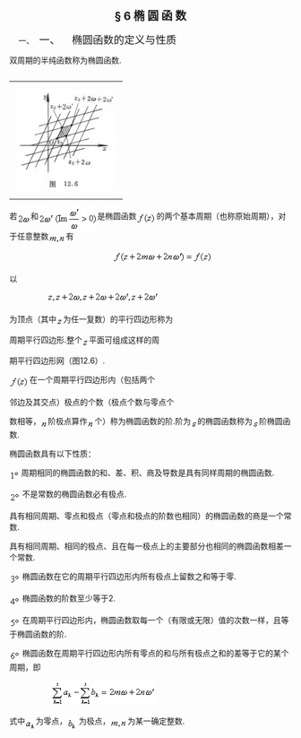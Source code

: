 <div class=Section1>
<p class=MsoNormal align=center style='text-align:center'><b><span lang=EN-US
style='font-size:15.0pt'>§ 6 </span></b><b><span lang=ZH-CN style='font-size:
15.0pt;font-family:宋体_GB2312'>椭</span></b><b><span lang=ZH-CN style='font-size:
15.0pt'> </span></b><b><span lang=ZH-CN style='font-size:15.0pt;font-family:
宋体_GB2312'>圆</span></b><b><span lang=ZH-CN style='font-size:15.0pt'> </span></b><b><span
lang=ZH-CN style='font-size:15.0pt;font-family:宋体_GB2312'>函</span></b><b><span
lang=ZH-CN style='font-size:15.0pt'> </span></b><b><span lang=ZH-CN
style='font-size:15.0pt;font-family:宋体_GB2312'>数</span></b></p>
<p class=MsoNormal style='margin-left:36.0pt;text-indent:-24.0pt'><span
lang=EN-US>一、<span style='font:7.0pt "Times New Roman"'>&nbsp;&nbsp;&nbsp; </span></span><span
lang=ZH-CN style='font-size:14.0pt;font-family:宋体_GB2312'>一、</span><span
lang=EN-US style='font-size:7.0pt'>&nbsp;&nbsp;&nbsp;&nbsp;&nbsp;&nbsp;&nbsp; </span><span
lang=ZH-CN style='font-size:14.0pt;font-family:宋体_GB2312'>椭圆函数的定义与性质</span></p>
<p class=MsoNormal><span lang=ZH-CN style='font-family:宋体_GB2312'>双周期的半纯函数称为椭圆函数</span><span
lang=EN-US>.</span></p>
<div>
<table cellspacing=0 cellpadding=0 hspace=0 vspace=0 align=left>
 <tr>
  <td valign=top align=left style='padding-top:0mm;padding-right:9.0pt;
  padding-bottom:0mm;padding-left:9.0pt'>
  <div>
  <p class=MsoNormal><span lang=EN-US><img width=178 height=178
  src="res/17e9d95da129bdd93c34fb6cc6aaaa52_5748_files/image002.jpg"
  u1:shapes="_x0000_i1034"></span></p>
  </div>
  </td>
 </tr>
</table>
</div>
<p class=MsoNormal><span lang=ZH-CN style='font-family:宋体_GB2312'>若</span><sub><span
lang=EN-US style='font-size:10.5pt'><img width=24 height=19
src="res/17e9d95da129bdd93c34fb6cc6aaaa52_5748_files/image004.gif"
u1:shapes="_x0000_i1025" align=absmiddle></span></sub><span lang=ZH-CN
style='font-family:宋体_GB2312'>和</span><sub><span lang=EN-US style='font-size:
10.5pt'><img width=28 height=19
src="res/17e9d95da129bdd93c34fb6cc6aaaa52_5748_files/image006.gif"
u1:shapes="_x0000_i1026" align=absmiddle><img width=77 height=41
src="res/17e9d95da129bdd93c34fb6cc6aaaa52_5748_files/image008.gif"
u1:shapes="_x0000_i1027" align=absmiddle></span></sub><span lang=ZH-CN
style='font-family:宋体_GB2312'>是椭圆函数</span><sub><span lang=EN-US
style='font-size:10.5pt'><img width=36 height=21
src="res/17e9d95da129bdd93c34fb6cc6aaaa52_5748_files/image010.gif"
u1:shapes="_x0000_i1028" align=absmiddle></span></sub><span lang=ZH-CN
style='font-family:宋体_GB2312'>的两个基本周期（也称原始周期），对于任意整数</span><sub><span
lang=EN-US style='font-size:10.5pt'><img width=31 height=16
src="res/17e9d95da129bdd93c34fb6cc6aaaa52_5748_files/image012.gif"
u1:shapes="_x0000_i1029" align=absmiddle></span></sub><span lang=ZH-CN
style='font-family:宋体_GB2312'>有</span></p>
<pre><span lang=EN-US>&nbsp;&nbsp;&nbsp;&nbsp;&nbsp;&nbsp;&nbsp;&nbsp;&nbsp;&nbsp;&nbsp;&nbsp;&nbsp;&nbsp;&nbsp;&nbsp;&nbsp;&nbsp;&nbsp;&nbsp;&nbsp; </span><sub><span
lang=EN-US style='font-size:10.5pt'><img width=177 height=21
src="res/17e9d95da129bdd93c34fb6cc6aaaa52_5748_files/image014.gif"
u1:shapes="_x0000_i1030"></span></sub></pre>
<p class=MsoNormal><span lang=ZH-CN style='font-family:宋体_GB2312'>以</span></p>
<p class=MsoNormal><span lang=EN-US>&nbsp;&nbsp;&nbsp;&nbsp;&nbsp;&nbsp;&nbsp;&nbsp;&nbsp;&nbsp;&nbsp;&nbsp;&nbsp;&nbsp;&nbsp;&nbsp;
</span><sub><span lang=EN-US style='font-size:10.5pt'><img width=200 height=21
src="res/17e9d95da129bdd93c34fb6cc6aaaa52_5748_files/image016.gif"
u1:shapes="_x0000_i1031"></span></sub></p>
<p class=MsoNormal><span lang=ZH-CN style='font-family:宋体_GB2312'>为顶点（其中</span><sub><span
lang=EN-US style='font-size:10.5pt'><img width=12 height=13
src="res/17e9d95da129bdd93c34fb6cc6aaaa52_5748_files/image018.gif"
u1:shapes="_x0000_i1032" align=absmiddle></span></sub><span lang=ZH-CN
style='font-family:宋体_GB2312'>为任一复数）的平行四边形称为</span></p>
<p class=MsoNormal><span lang=ZH-CN style='font-family:宋体_GB2312'>周期平行四边形</span><span
lang=EN-US>.</span><span lang=ZH-CN style='font-family:宋体_GB2312'>整个</span><sub><span
lang=EN-US style='font-size:10.5pt'><img width=12 height=14
src="res/17e9d95da129bdd93c34fb6cc6aaaa52_5748_files/image020.gif"
u1:shapes="_x0000_i1033" align=absmiddle></span></sub><span lang=ZH-CN
style='font-family:宋体_GB2312'>平面可组成这样的周</span></p>
<p class=MsoNormal><span lang=ZH-CN style='font-family:宋体_GB2312'>期平行四边形网（图</span><span
lang=EN-US>12.6</span><span lang=ZH-CN style='font-family:宋体_GB2312'>）</span><span
lang=EN-US>.</span></p>
<p class=MsoNormal><sub><span lang=EN-US style='font-size:10.5pt'><img
width=36 height=21
src="res/17e9d95da129bdd93c34fb6cc6aaaa52_5748_files/image022.gif"
u1:shapes="_x0000_i1045" align=absmiddle></span></sub><span lang=ZH-CN
style='font-family:宋体_GB2312'>在一个周期平行四边形内（包括两个</span></p>
<p class=MsoNormal><span lang=ZH-CN style='font-family:宋体_GB2312'>邻边及其交点）极点的个数（极点个数与零点个</span></p>
<p class=MsoNormal><span lang=ZH-CN style='font-family:宋体_GB2312'>数相等，</span><sub><span
lang=EN-US style='font-size:10.5pt'><img width=13 height=15
src="res/17e9d95da129bdd93c34fb6cc6aaaa52_5748_files/image024.gif"
u1:shapes="_x0000_i1046" align=absmiddle></span></sub><span lang=ZH-CN
style='font-family:宋体_GB2312'>阶极点算作</span><sub><span lang=EN-US
style='font-size:10.5pt'><img width=13 height=15
src="res/17e9d95da129bdd93c34fb6cc6aaaa52_5748_files/image025.gif"
u1:shapes="_x0000_i1047" align=absmiddle></span></sub><span lang=ZH-CN
style='font-family:宋体_GB2312'>个）称为椭圆函数的阶</span><span lang=EN-US>.</span><span
lang=ZH-CN style='font-family:宋体_GB2312'>阶为</span><sub><span lang=EN-US
style='font-size:10.5pt'><img width=12 height=15
src="res/17e9d95da129bdd93c34fb6cc6aaaa52_5748_files/image027.gif"
u1:shapes="_x0000_i1048" align=absmiddle></span></sub><span lang=ZH-CN
style='font-family:宋体_GB2312'>的椭圆函数称为</span><sub><span lang=EN-US
style='font-size:10.5pt'><img width=12 height=15
src="res/17e9d95da129bdd93c34fb6cc6aaaa52_5748_files/image028.gif"
u1:shapes="_x0000_i1049" align=absmiddle></span></sub><span lang=ZH-CN
style='font-family:宋体_GB2312'>阶椭圆函数</span><span lang=EN-US>.</span></p>
<p class=MsoNormal><span lang=ZH-CN style='font-family:宋体_GB2312'>椭圆函数具有以下性质：</span></p>
<p class=MsoNormal><sub><span lang=EN-US style='font-size:10.5pt'><img
width=17 height=17
src="res/17e9d95da129bdd93c34fb6cc6aaaa52_5748_files/image030.gif"
u1:shapes="_x0000_i1050" align=absmiddle></span></sub><span lang=EN-US>&nbsp;</span><span
lang=ZH-CN style='font-family:宋体_GB2312'>周期相同的椭圆函数的和、差、积、商及导数是具有同样周期的椭圆函数</span><span
lang=EN-US>.</span></p>
<p class=MsoNormal><sub><span lang=EN-US style='font-size:10.5pt'><img
width=19 height=17
src="res/17e9d95da129bdd93c34fb6cc6aaaa52_5748_files/image032.gif"
u1:shapes="_x0000_i1051" align=absmiddle></span></sub><span lang=EN-US>&nbsp;</span><span
lang=ZH-CN style='font-family:宋体_GB2312'>不是常数的椭圆函数必有极点</span><span lang=EN-US>.</span></p>
<p class=MsoNormal><span lang=ZH-CN style='font-family:宋体_GB2312'>具有相同周期、零点和极点（零点和极点的阶数也相同）的椭圆函数的商是一个常数</span><span
lang=EN-US>.</span></p>
<p class=MsoNormal><span lang=ZH-CN style='font-family:宋体_GB2312'>具有相同周期、相同的极点、且在每一极点上的主要部分也相同的椭圆函数相差一个常数</span><span
lang=EN-US>.</span></p>
<p class=MsoNormal><sub><span lang=EN-US style='font-size:10.5pt'><img
width=19 height=19
src="res/17e9d95da129bdd93c34fb6cc6aaaa52_5748_files/image034.gif"
u1:shapes="_x0000_i1052" align=absmiddle></span></sub><span lang=EN-US>&nbsp;</span><span
lang=ZH-CN style='font-family:宋体_GB2312'>椭圆函数在它的周期平行四边形内所有极点上留数之和等于零</span><span
lang=EN-US>.</span></p>
<p class=MsoNormal><sub><span lang=EN-US style='font-size:10.5pt'><img
width=19 height=17
src="res/17e9d95da129bdd93c34fb6cc6aaaa52_5748_files/image036.gif"
u1:shapes="_x0000_i1053" align=absmiddle></span></sub><span lang=EN-US>&nbsp;</span><span
lang=ZH-CN style='font-family:宋体_GB2312'>椭圆函数的阶数至少等于</span><span lang=EN-US>2.</span></p>
<p class=MsoNormal><sub><span lang=EN-US style='font-size:10.5pt'><img
width=19 height=19
src="res/17e9d95da129bdd93c34fb6cc6aaaa52_5748_files/image038.gif"
u1:shapes="_x0000_i1054" align=absmiddle></span></sub><span lang=EN-US>&nbsp;</span><span
lang=ZH-CN style='font-family:宋体_GB2312'>在周期平行四边形内，椭圆函数取每一个（有限或无限）值的次数一样，且等于椭圆函数的阶</span><span
lang=EN-US>.</span></p>
<p class=MsoNormal><sub><span lang=EN-US style='font-size:10.5pt'><img
width=19 height=19
src="res/17e9d95da129bdd93c34fb6cc6aaaa52_5748_files/image040.gif"
u1:shapes="_x0000_i1055" align=absmiddle></span></sub><span lang=EN-US>&nbsp;</span><span
lang=ZH-CN style='font-family:宋体_GB2312'>椭圆函数在周期平行四边形内所有零点的和与所有极点之和的差等于它的某个周期，即</span></p>
<p class=MsoNormal><span lang=EN-US>&nbsp;&nbsp;&nbsp;&nbsp;&nbsp;&nbsp;&nbsp;&nbsp;&nbsp;&nbsp;&nbsp;&nbsp;&nbsp;&nbsp;&nbsp;&nbsp;&nbsp;&nbsp;
</span><sub><span lang=EN-US style='font-size:10.5pt'><img width=187 height=45
src="res/17e9d95da129bdd93c34fb6cc6aaaa52_5748_files/image042.gif"
u1:shapes="_x0000_i1056"></span></sub></p>
<p class=MsoNormal><span lang=ZH-CN style='font-family:宋体_GB2312'>式中</span><sub><span
lang=EN-US style='font-size:10.5pt'><img width=19 height=24
src="res/17e9d95da129bdd93c34fb6cc6aaaa52_5748_files/image044.gif"
u1:shapes="_x0000_i1057" align=absmiddle></span></sub><span lang=ZH-CN
style='font-family:宋体_GB2312'>为零点，</span><sub><span lang=EN-US
style='font-size:10.5pt'><img width=17 height=24
src="res/17e9d95da129bdd93c34fb6cc6aaaa52_5748_files/image046.gif"
u1:shapes="_x0000_i1058" align=absmiddle></span></sub><span lang=EN-US> </span><span
lang=ZH-CN style='font-family:宋体_GB2312'>为极点，</span><sub><span lang=EN-US
style='font-size:10.5pt'><img width=31 height=16
src="res/17e9d95da129bdd93c34fb6cc6aaaa52_5748_files/image048.gif"
u1:shapes="_x0000_i1059" align=absmiddle></span></sub><span lang=ZH-CN
style='font-family:宋体_GB2312'>为某一确定整数</span><span lang=EN-US>.</span></p>
</div>